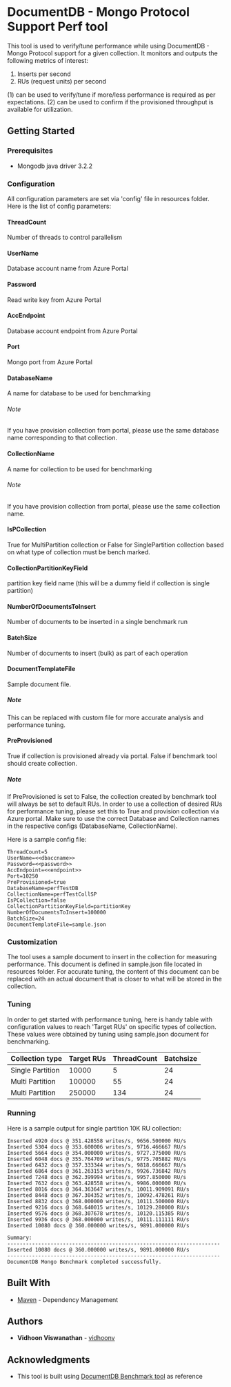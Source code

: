 # DocumentDB - Mongo Protocol Support Perf tool

This tool is used to verify/tune performance while using DocumentDB - Mongo Protocol support for a given collection.
It monitors and outputs the following metrics of interest:
1. Inserts per second
1. RUs (request units) per second 

(1) can be used to verify/tune if more/less performance is required as per expectations.
(2) can be used to confirm if the provisioned throughput is available for utilization.

## Getting Started

### Prerequisites

* Mongodb java driver 3.2.2

### Configuration

All configuration parameters are set via 'config' file in resources folder.
Here is the list of config parameters:

#### ThreadCount 
Number of threads to control parallelism

#### UserName 
Database account name from Azure Portal

#### Password 
Read write key from Azure Portal

#### AccEndpoint 
Database account endpoint from Azure Portal

#### Port
Mongo port from Azure Portal

#### DatabaseName
A name for database to be used for benchmarking

###### Note
If you have provision collection from portal, please use the same database name corresponding to that collection. 

#### CollectionName
A name for collection to be used for benchmarking

###### Note
If you have provision collection from portal, please use the same collection name. 

#### IsPCollection
True for MultiPartition collection or False for SinglePartition collection based on what type of collection must be  bench marked.

#### CollectionPartitionKeyField
partition key field name (this will be a dummy field if collection is single partition)

#### NumberOfDocumentsToInsert
Number of documents to be inserted in a single benchmark run

#### BatchSize
Number of documents to insert (bulk) as part of each operation

#### DocumentTemplateFile
Sample document file. 

##### Note
This can be replaced with custom file for more accurate analysis and performance tuning.

#### PreProvisioned
True if collection is provisioned already via portal. False if benchmark tool should create collection.

##### Note
If PreProvisioned is set to False, the collection created by benchmark tool will always be set to default RUs.
In order to use a collection of desired RUs for performance tuning, please set this to True and provision collection via Azure portal.
Make sure to use the correct Database and Collection names in the respective configs (DatabaseName, CollectionName).

Here is a sample config file:

```
ThreadCount=5
UserName=<<dbaccname>>
Password=<<password>>
AccEndpoint=<<endpoint>>
Port=10250
PreProvisioned=true
DatabaseName=perfTestDB
CollectionName=perfTestCollSP
IsPCollection=false
CollectionPartitionKeyField=partitionKey
NumberOfDocumentsToInsert=100000
BatchSize=24
DocumentTemplateFile=sample.json
```

### Customization

The tool uses a sample document to insert in the collection for measuring  performance.
This document is defined in sample.json file located in resources folder.
For accurate tuning, the content of this document can be replaced with an actual document that is closer to what will be stored in the collection.


### Tuning

In order to get started with performance tuning, here is handy table with configuration values to reach 'Target RUs' on specific types of collection.
These values were obtained by tuning using sample.json document for benchmarking.

Collection type | Target RUs | ThreadCount | Batchsize
------------ | ------------- | ------------- | ------------- 
Single Partition | 10000 | 5 | 24
Multi  Partition | 100000 | 55 | 24
Multi  Partition | 250000 | 134 | 24

### Running

Here is a sample output for single partition 10K RU collection:

```
Inserted 4920 docs @ 351.428558 writes/s, 9656.500000 RU/s
Inserted 5304 docs @ 353.600006 writes/s, 9716.466667 RU/s
Inserted 5664 docs @ 354.000000 writes/s, 9727.375000 RU/s
Inserted 6048 docs @ 355.764709 writes/s, 9775.705882 RU/s
Inserted 6432 docs @ 357.333344 writes/s, 9818.666667 RU/s
Inserted 6864 docs @ 361.263153 writes/s, 9926.736842 RU/s
Inserted 7248 docs @ 362.399994 writes/s, 9957.850000 RU/s
Inserted 7632 docs @ 363.428558 writes/s, 9986.000000 RU/s
Inserted 8016 docs @ 364.363647 writes/s, 10011.909091 RU/s
Inserted 8448 docs @ 367.304352 writes/s, 10092.478261 RU/s
Inserted 8832 docs @ 368.000000 writes/s, 10111.500000 RU/s
Inserted 9216 docs @ 368.640015 writes/s, 10129.280000 RU/s
Inserted 9576 docs @ 368.307678 writes/s, 10120.115385 RU/s
Inserted 9936 docs @ 368.000000 writes/s, 10111.111111 RU/s
Inserted 10080 docs @ 360.000000 writes/s, 9891.000000 RU/s

Summary:
--------------------------------------------------------------------- 
Inserted 10080 docs @ 360.000000 writes/s, 9891.000000 RU/s
--------------------------------------------------------------------- 
DocumentDB Mongo Benchmark completed successfully.
```


## Built With

* [Maven](https://maven.apache.org/) - Dependency Management

## Authors

* **Vidhoon Viswanathan** - [vidhoonv](https://github.com/vidhoonv)

## Acknowledgments

* This tool is built using [DocumentDB Benchmark tool](https://github.com/Azure/azure-documentdb-dotnet/tree/master/samples/documentdb-benchmark) as reference
